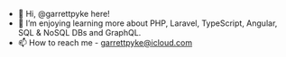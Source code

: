 - 👋 Hi, @garrettpyke here!
- 🌱 I’m enjoying learning more about PHP, Laravel, TypeScript, Angular, SQL & NoSQL DBs and GraphQL.
- 📫 How to reach me - garrettpyke@icloud.com
